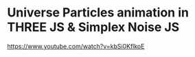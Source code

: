 # Universe Particles animation in THREE JS & Simplex Noise JS

https://www.youtube.com/watch?v=kbSi0KflkoE
